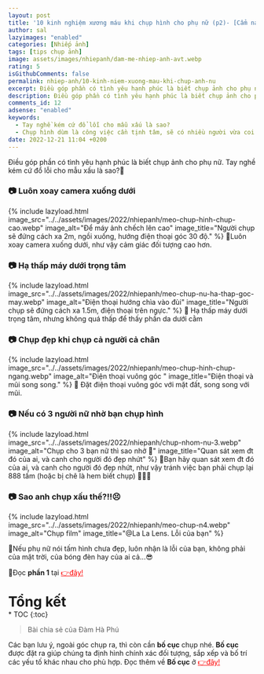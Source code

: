 ```yaml
---
layout: post
title: '10 kinh nghiệm xương máu khi chụp hình cho phụ nữ (p2)- [Cẩm nang nhiếp ảnh]'
author: sal
lazyimages: "enabled"
categories: [Nhiếp ảnh]
tags: [tips chụp ảnh]
image: assets/images/nhiepanh/dam-me-nhiep-anh-avt.webp
rating: 5
isGithubComments: false
permalink: nhiep-anh/10-kinh-niem-xuong-mau-khi-chup-anh-nu
excerpt: Điều góp phần có tình yêu hạnh phúc là biết chụp ảnh cho phụ nữ
description: Điều góp phần có tình yêu hạnh phúc là biết chụp ảnh cho phụ nữ
comments_id: 12
adsense: "enabled"
keywords:
  - Tay nghề kém cứ đổ lỗi cho mẫu xấu là sao?
  - Chụp hình dùm là công việc cần tịnh tâm, sẽ có nhiều người vừa coi hình là chê liền xấu quá chụp lại đi
date: 2022-12-21 11:04 +0200
---
```

Điều góp phần có tình yêu hạnh phúc là biết chụp ảnh cho phụ nữ. Tay nghề kém cứ đổ lỗi cho mẫu xấu là sao?🤣

### 📷 Luôn xoay camera xuống dưới
{% include lazyload.html image_src="../../assets/images/2022/nhiepanh/meo-chup-hinh-chup-cao.webp" image_alt="Để máy ảnh chếch lên cao" image_title="Người chụp sẽ đứng cách xa 2m, ngồi xuống, hướng điện thoại góc 30 độ." %}
📝Luôn xoay camera xuống dưới, như vậy cảm giác đối tượng cao hơn.
### 📷 Hạ thấp máy dưới trọng tâm
{% include lazyload.html image_src="../../assets/images/2022/nhiepanh/meo-chup-nu-ha-thap-goc-may.webp" image_alt="Điện thoại hướng chìa vào đùi" image_title="Người chụp sẽ đứng cách xa 1.5m, điện thoại trên ngực." %}
📝 Hạ thấp máy dưới trọng tâm, nhưng không quá thấp để thấy phần da dưới cằm
### 📷 Chụp đẹp khi chụp cả người cả chân

{% include lazyload.html image_src="../../assets/images/2022/nhiepanh/meo-chup-hinh-chup-ngang.webp" image_alt="Điện thoại vuông góc " image_title="Điện thoại và mũi song song." %}
📝 Đặt điện thoại vuông góc với mặt đất, song song với mũi.
### 📷 Nếu có 3 người nữ nhờ bạn chụp hình

{% include lazyload.html image_src="../../assets/images/2022/nhiepanh/chup-nhom-nu-3.webp" image_alt="Chụp cho 3 bạn nữ thì sao nhở 🤔" image_title="Quan sát xem đt đó của ai, và canh cho người đó đẹp nhứt" %}
📝Bạn hãy quan sát xem đt đó của ai, và canh cho người đó đẹp nhứt, như vậy tránh việc bạn phải chụp lại 888 tấm (hoặc bị chê là hem biết chụp) 🤣🤣😂
### 📷 Sao anh chụp xấu thế?!!😣

{% include lazyload.html image_src="../../assets/images/2022/nhiepanh/meo-chup-n4.webp" image_alt="Chụp film" image_title="@La La Lens. Lỗi của bạn" %}

📝Nếu phụ nữ nói tấm hình chưa đẹp, luôn nhận là lỗi của bạn, không phải của mặt trời, của bóng đèn hay của ai cả...😎


📝Đọc <b>phần 1</b> tại <a href="/nhiep-anh/10-kinh-niem-xuong-mau-khi-chup-anh-nu-p1" style="color:red" target="_blank">👉đây!</a>

<p style="margin-bottom: 0px; font-weight: 700;font-size: 1.75rem;">Tổng kết</p>
* TOC
{:toc}

> Bài chia sẻ của Đàm Hà Phú

Các bạn lưu ý, ngoài góc chụp ra, thì còn cần **bố cục** chụp nhé. **Bố cục** được đặt ra giúp chúng ta định hình chính xác đối tượng, sắp xếp và bố trí các yếu tố khác nhau cho phù hợp. Đọc thêm về **Bố cục** ở <a href="/nhiep-anh/bo-cuc-trong-nhiep-anh" style="color:red" target="_blank">👉đây!</a>

